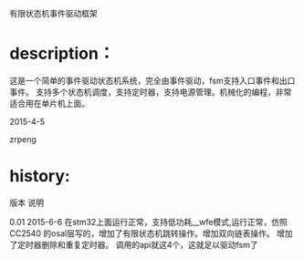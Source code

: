 有限状态机事件驱动框架

description：
===============================================
这是一个简单的事件驱动状态机系统，完全由事件驱动，fsm支持入口事件和出口事件。
支持多个状态机调度，支持定时器，支持电源管理。机械化的编程，非常适合用在单片机上面。

2015-4-5

zrpeng


history:
================================================
版本	说明

0.01	2015-6-6 在stm32上面运行正常，支持低功耗__wfe模式,运行正常，仿照CC2540
		的osal层写的，增加了有限状态机跳转操作。增加双向链表操作。
		增加了定时器删除和重复定时器。
		调用的api就这4个，这就足以驱动fsm了
		

